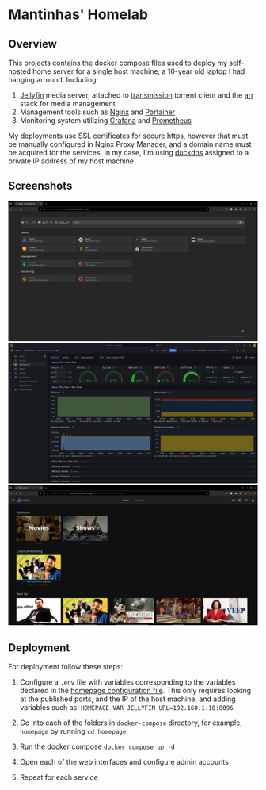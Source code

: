 # Mantinhas' Homelab

## Overview

This projects contains the docker compose files used to deploy my self-hosted home server for a single host machine, a 10-year old laptop I had hanging arround. Including:

1. [Jellyfin](https://jellyfin.org/) media server, attached to [transmission](https://transmissionbt.com/) torrent client and the [arr](https://wiki.servarr.com/) stack for media management
2. Management tools such as [Nginx](https://nginxproxymanager.com/) and [Portainer](https://www.portainer.io/)
3. Monitoring system utilizing [Grafana](https://grafana.com/) and [Prometheus](https://prometheus.io/docs/introduction/overview/)

My deployments use SSL certificates for secure https, however that must be manually configured in Nginx Proxy Manager, and a domain name must be acquired for the services. In my case, I'm using [duckdns](https://www.duckdns.org/) assigned to a private IP address of my host machine

## Screenshots

![Homepage of all services](screenshots/homepage.png)
![Grafana, Prometheus and Node Exporter monitoring solution](screenshots/grafana.png)
![Media Server](screenshots/jellyfin.png)

## Deployment

For deployment follow these steps:

1. Configure a `.env` file with variables corresponding to the variables declared in the [homepage configuration file](https://github.com/mantinhas/homelab/blob/main/docker-compose/homepage/config/services.yaml). This only requires looking at the published ports, and the IP of the host machine, and adding variables such as: `HOMEPAGE_VAR_JELLYFIN_URL=192.168.1.10:8096`

2. Go into each of the folders in `docker-compose` directory, for example, `homepage` by running `cd homepage`

3. Run the docker compose `docker compose up -d`

4. Open each of the web interfaces and configure admin accounts

5. Repeat for each service
